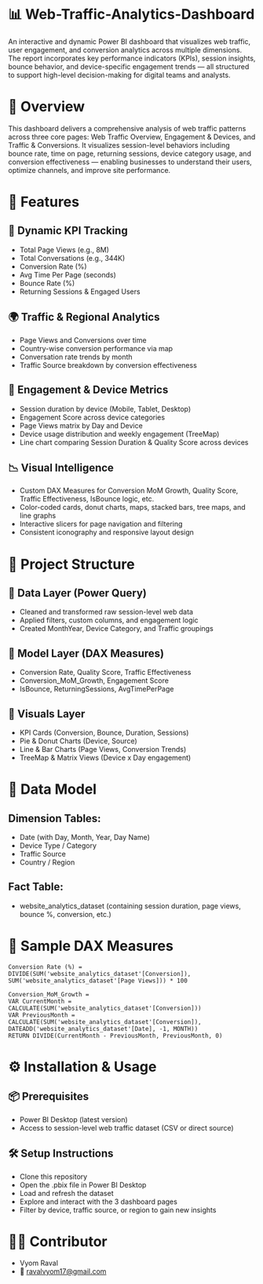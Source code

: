 # 📊 Web-Traffic-Analytics-Dashboard
An interactive and dynamic Power BI dashboard that visualizes web traffic, user engagement, and conversion analytics across multiple dimensions. The report incorporates key performance indicators (KPIs), session insights, bounce behavior, and device-specific engagement trends — all structured to support high-level decision-making for digital teams and analysts.

# 🚀 Overview
This dashboard delivers a comprehensive analysis of web traffic patterns across three core pages: Web Traffic Overview, Engagement & Devices, and Traffic & Conversions. It visualizes session-level behaviors including bounce rate, time on page, returning sessions, device category usage, and conversion effectiveness — enabling businesses to understand their users, optimize channels, and improve site performance.

# 🔧 Features
## 📌 Dynamic KPI Tracking
- Total Page Views (e.g., 8M)
- Total Conversations (e.g., 344K)
- Conversion Rate (%)
- Avg Time Per Page (seconds)
- Bounce Rate (%)
- Returning Sessions & Engaged Users

## 🌍 Traffic & Regional Analytics
- Page Views and Conversions over time
- Country-wise conversion performance via map
- Conversation rate trends by month
- Traffic Source breakdown by conversion effectiveness

## 🧠 Engagement & Device Metrics
- Session duration by device (Mobile, Tablet, Desktop)
- Engagement Score across device categories
- Page Views matrix by Day and Device
- Device usage distribution and weekly engagement (TreeMap)
- Line chart comparing Session Duration & Quality Score across devices

## 📉 Visual Intelligence
- Custom DAX Measures for Conversion MoM Growth, Quality Score, Traffic Effectiveness, IsBounce logic, etc.
- Color-coded cards, donut charts, maps, stacked bars, tree maps, and line graphs
- Interactive slicers for page navigation and filtering
- Consistent iconography and responsive layout design

# 📁 Project Structure
## 🔄 Data Layer (Power Query)
- Cleaned and transformed raw session-level web data
- Applied filters, custom columns, and engagement logic
- Created MonthYear, Device Category, and Traffic groupings

## 📐 Model Layer (DAX Measures)
- Conversion Rate, Quality Score, Traffic Effectiveness
- Conversion_MoM_Growth, Engagement Score
- IsBounce, ReturningSessions, AvgTimePerPage

## 🎨 Visuals Layer
- KPI Cards (Conversion, Bounce, Duration, Sessions)
- Pie & Donut Charts (Device, Source)
- Line & Bar Charts (Page Views, Conversion Trends)
- TreeMap & Matrix Views (Device x Day engagement)

# 🧮 Data Model
## Dimension Tables:
- Date (with Day, Month, Year, Day Name)
- Device Type / Category
- Traffic Source
- Country / Region

## Fact Table:
- website_analytics_dataset (containing session duration, page views, bounce %, conversion, etc.)

# 🔑 Sample DAX Measures
```
Conversion Rate (%) = 
DIVIDE(SUM('website_analytics_dataset'[Conversion]), SUM('website_analytics_dataset'[Page Views])) * 100
```

```
Conversion_MoM_Growth =
VAR CurrentMonth = CALCULATE(SUM('website_analytics_dataset'[Conversion]))
VAR PreviousMonth = CALCULATE(SUM('website_analytics_dataset'[Conversion]), DATEADD('website_analytics_dataset'[Date], -1, MONTH))
RETURN DIVIDE(CurrentMonth - PreviousMonth, PreviousMonth, 0)
```

# ⚙️ Installation & Usage
## 📦 Prerequisites
- Power BI Desktop (latest version)
- Access to session-level web traffic dataset (CSV or direct source)

## 🛠️ Setup Instructions
- Clone this repository
- Open the .pbix file in Power BI Desktop
- Load and refresh the dataset
- Explore and interact with the 3 dashboard pages
- Filter by device, traffic source, or region to gain new insights

# 👨‍💻 Contributor
- Vyom Raval
- 📧 ravalvyom17@gmail.com

